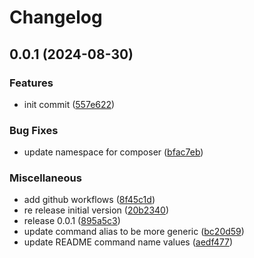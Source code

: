 # Changelog

## 0.0.1 (2024-08-30)


### Features

* init commit ([557e622](https://github.com/ZuCommunications/php-unit-report-generator-bundle/commit/557e622a69a2abdfe64392559cb034b3e8c9a020))


### Bug Fixes

* update namespace for composer ([bfac7eb](https://github.com/ZuCommunications/php-unit-report-generator-bundle/commit/bfac7eb442492e1f0d8e1b2ff7e2f6f9e33827a9))


### Miscellaneous

* add github workflows ([8f45c1d](https://github.com/ZuCommunications/php-unit-report-generator-bundle/commit/8f45c1dacca23655dc6785be2ea78997e1e650cd))
* re release initial version ([20b2340](https://github.com/ZuCommunications/php-unit-report-generator-bundle/commit/20b2340cdb7605510e50e870edbb339aedad9ee8))
* release 0.0.1 ([895a5c3](https://github.com/ZuCommunications/php-unit-report-generator-bundle/commit/895a5c323a1000eeaf2503061339c407324855ee))
* update command alias to be more generic ([bc20d59](https://github.com/ZuCommunications/php-unit-report-generator-bundle/commit/bc20d590603586222bc5f201fffd31ac9eb01cbb))
* update README command name values ([aedf477](https://github.com/ZuCommunications/php-unit-report-generator-bundle/commit/aedf477b6340cf161ed4460d53b1f41d12de121b))
